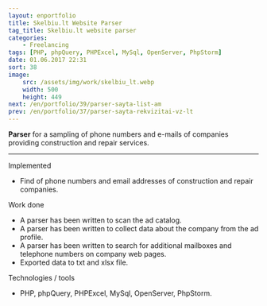 ```yaml
---
layout: enportfolio
title: Skelbiu.lt Website Parser
tag_title: Skelbiu.lt website parser
categories:
    - Freelancing
tags: [PHP, phpQuery, PHPExcel, MySql, OpenServer, PhpStorm]
date: 01.06.2017 22:31
sort: 38
image: 
    src: /assets/img/work/skelbiu_lt.webp 
    width: 500
    height: 449
next: /en/portfolio/39/parser-sayta-list-am
prev: /en/portfolio/37/parser-sayta-rekvizitai-vz-lt
---
```


**Parser** for a sampling of phone numbers and e-mails of companies providing construction and repair services.

---

Implemented

* Find of phone numbers and email addresses of construction and repair companies.

Work done

* A parser has been written to scan the ad catalog.
* A parser has been written to collect data about the company from the ad profile.
* A parser has been written to search for additional mailboxes and telephone numbers on company web pages.
* Exported data to txt and xlsx file.

Technologies / tools

* PHP, phpQuery, PHPExcel, MySql, OpenServer, PhpStorm.
